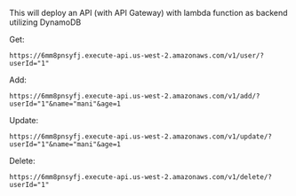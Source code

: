This will deploy an API (with API Gateway) with lambda function as backend utilizing DynamoDB

Get:
```
https://6mm8pnsyfj.execute-api.us-west-2.amazonaws.com/v1/user/?userId="1"
```
Add:
```
https://6mm8pnsyfj.execute-api.us-west-2.amazonaws.com/v1/add/?userId="1"&name="mani"&age=1
```
Update:
```
https://6mm8pnsyfj.execute-api.us-west-2.amazonaws.com/v1/update/?userId="1"&name="mani"&age=1
```
Delete:
```
https://6mm8pnsyfj.execute-api.us-west-2.amazonaws.com/v1/delete/?userId="1"
```